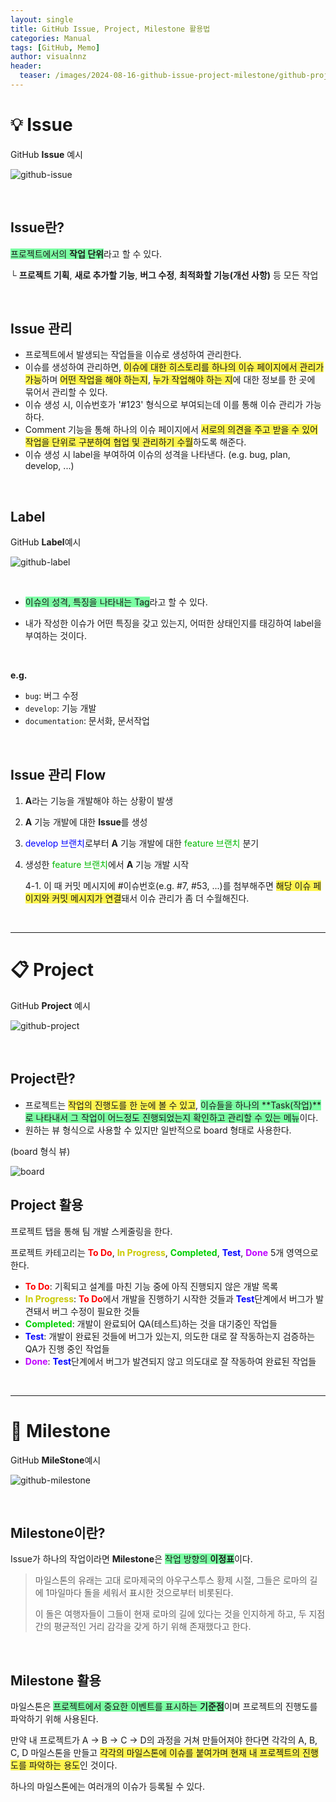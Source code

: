 ```yaml
---
layout: single
title: GitHub Issue, Project, Milestone 활용법
categories: Manual
tags: [GitHub, Memo]
author: visualnnz
header:
  teaser: /images/2024-08-16-github-issue-project-milestone/github-project.png
---
```


# 💡 Issue

GitHub **Issue** 예시 

![github-issue](/images/2024-08-16-github-issue-project-milestone/github-issue.png)

<br>

## Issue란?

<span style="background-color: #7cffa4">프로젝트에서의 **작업 단위**</span>라고 할 수 있다.

└ **프로젝트 기획**, **새로 추가할 기능**, **버그 수정**, **최적화할 기능(개선 사항)** 등 모든 작업

<br>

## Issue 관리

- 프로젝트에서 발생되는 작업들을 이슈로 생성하여 관리한다.
- 이슈를 생성하여 관리하면, <span style="background-color: #fff551">이슈에 대한 히스토리를 하나의 이슈 페이지에서 관리가 가능</span>하며 <span style="background-color: #fff551">어떤 작업을 해야 하는지</span>, <span style="background-color: #fff551">누가 작업해야 하는 지</span>에 대한 정보를 한 곳에 묶어서 관리할 수 있다.
- 이슈 생성 시, 이슈번호가 '#123' 형식으로 부여되는데 이를 통해 이슈 관리가 가능하다.
- Comment 기능을 통해 하나의 이슈 페이지에서 <span style="background-color: #fff551">서로의 의견을 주고 받을 수 있어 작업을 단위로 구분하여 협업 및 관리하기 수월</span>하도록 해준다.
- 이슈 생성 시 label을 부여하여 이슈의 성격을 나타낸다. (e.g. bug, plan, develop, ...)

<br>

## Label

GitHub **Label**예시

![github-label](/images/2024-08-16-github-issue-project-milestone/github-label.png)

<br>

- <span style="background-color: #7cffa4">이슈의 성격, 특징을 나타내는 Tag</span>라고 할 수 있다.

- 내가 작성한 이슈가 어떤 특징을 갖고 있는지, 어떠한 상태인지를 태깅하여 label을 부여하는 것이다.

<br>

**e.g.**

- `bug`: 버그 수정
- `develop`: 기능 개발
- `documentation`: 문서화, 문서작업

<br>

## Issue 관리 Flow

1. **A**라는 기능을 개발해야 하는 상황이 발생

2. **A** 기능 개발에 대한 **Issue**를 생성

3. <span style="color: #0000ff">develop 브랜치</span>로부터 **A** 기능 개발에 대한 <span style="color: #00B900">feature 브랜치</span> 분기

4. 생성한 <span style="color: #00B900">feature 브랜치</span>에서 **A** 기능 개발 시작

   4-1. 이 때 커밋 메시지에 #이슈번호(e.g. #7, #53, ...)를 첨부해주면 <span style="background-color: #fff551">해당 이슈 페이지와 커밋 메시지가 연결</span>돼서 이슈 관리가 좀 더 수월해진다.

<br>

***

# 📋 Project

GitHub **Project** 예시

![github-project](/images/2024-08-16-github-issue-project-milestone/github-project.png)

<br>

## Project란?

- 프로젝트는 <span style="background-color: #fff551">작업의 진행도를 한 눈에 볼 수 있고</span>, <span style="background-color: #7cffa4">이슈들을 하나의 **Task(작업)**로 나타내서 그 작업이 어느정도 진행되었는지 확인하고 관리할 수 있는 메뉴</span>이다.
- 원하는 뷰 형식으로 사용할 수 있지만 일반적으로 board 형태로 사용한다.

(board 형식 뷰)

![board](/images/2024-08-16-github-issue-project-milestone/board.png)

## Project 활용

프로젝트 탭을 통해 팀 개발 스케줄링을 한다.

프로젝트 카테고리는 <span style="color: #FF0000">**To Do**</span>, <span style="color: #caca00">**In Progress**</span>, <span style="color: #00cf00">**Completed**</span>, <span style="color: #0000ff">**Test**</span>, <span style="color: #bf00ff">**Done**</span> 5개 영역으로 한다.

- <span style="color: #FF0000">**To Do**</span>: 기획되고 설계를 마친 기능 중에 아직 진행되지 않은 개발 목록
- <span style="color: #caca00">**In Progress**</span>: <span style="color: #FF0000">**To Do**</span>에서 개발을 진행하기 시작한 것들과 <span style="color: #0000ff">**Test**</span>단계에서 버그가 발견돼서 버그 수정이 필요한 것들
- <span style="color: #00cf00">**Completed**</span>: 개발이 완료되어 QA(테스트)하는 것을 대기중인 작업들
- <span style="color: #0000ff">**Test**</span>: 개발이 완료된 것들에 버그가 있는지, 의도한 대로 잘 작동하는지 검증하는 QA가 진행 중인 작업들
- <span style="color: #bf00ff">**Done**</span>: <span style="color: #0000ff">**Test**</span>단계에서 버그가 발견되지 않고 의도대로 잘 작동하여 완료된 작업들

<br>

***

# 🏴 Milestone

GitHub **MileStone**예시

![github-milestone](/images/2024-08-16-github-issue-project-milestone/github-milestone.png)

<br>

## Milestone이란?

Issue가 하나의 작업이라면 **Milestone**은 <span style="background-color: #7cffa4">작업 방향의 **이정표**</span>이다.

>마일스톤의 유래는 고대 로마제국의 아우구스투스 황제 시절, 그들은 로마의 길에 1마일마다 돌을 세워서 표시한 것으로부터 비롯된다.
>
>이 돌은 여행자들이 그들이 현재 로마의 길에 있다는 것을 인지하게 하고, 두 지점간의 평균적인 거리 감각을 갖게 하기 위해 존재했다고 한다.

<br>

## Milestone 활용

마일스톤은 <span style="background-color: #7cffa4">프로젝트에서 중요한 이벤트를 표시하는 **기준점**</span>이며 프로젝트의 진행도를 파악하기 위해 사용된다.

만약 내 프로젝트가 A -> B -> C -> D의 과정을 거쳐 만들어져야 한다면 각각의 A, B, C, D 마일스톤을 만들고 <span style="background-color: #fff551">각각의 마일스톤에 이슈를 붙여가며 현재 내 프로젝트의 진행도를 파악하는 용도</span>인 것이다.

하나의 마일스톤에는 여러개의 이슈가 등록될 수 있다.

